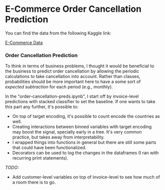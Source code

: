 # E-Commerce Order Cancellation Prediction

You can find the data from the following Kaggle link:

[E-Commerce Data](https://www.kaggle.com/datasets/carrie1/ecommerce-data)

### Order Cancellation Prediction

To think in terms of business problems, I thought it would be beneficial to the business to predict order cancellation by allowing the periodic calculations to take cancellation into account. Rather than classes, probabilities should be more important here to have a some sort of *expected subtraction* for each period (e.g., monthly).

In the "order-cancellation-preds.ipynb", I start off by invoice-level predictions with stacked classifier to set the baseline. If one wants to take this part any further, it's possible to:
- On top of target encoding, it's possible to count encode the countries as well.
- Creating interactions between binned variables with target encoding may boost the signal, specially early in a tree. It's very common practice, but takes away from interpretability.
- I wrapped things into functions in general but there are still some parts that could have been functionalized.
- Decorators can be used to log the changes in the dataframes (I ran with recurring print statements).

*TODO:*
- Add customer-level variables on top of invoice-level to see how much of a room there is to go.